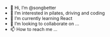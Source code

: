 - 👋 Hi, I’m @songbetter
- 👀 I’m interested in pilates, driving and coding
- 🌱 I’m currently learning React
- 💞️ I’m looking to collaborate on ...
- 📫 How to reach me ...

<!---
songbetter/songbetter is a ✨ special ✨ repository because its `README.md` (this file) appears on your GitHub profile.
You can click the Preview link to take a look at your changes.
--->
